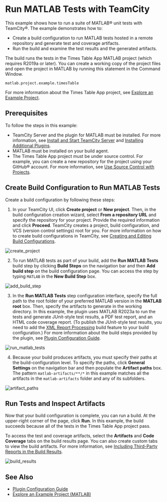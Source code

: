 # Run MATLAB Tests with TeamCity

This example shows how to run a suite of MATLAB&reg; unit tests with TeamCity&reg;. The example demonstrates how to:

* Create a build configuration to run MATLAB tests hosted in a remote repository and generate test and coverage artifacts.
* Run the build and examine the test results and the generated artifacts.

The build runs the tests in the Times Table App MATLAB project (which requires R2019a or later). You can create a working copy of the project files and open the project in MATLAB by running this statement in the Command Window.

```
matlab.project.example.timesTable
```

For more information about the Times Table App project, see [Explore an Example Project](https://www.mathworks.com/help/matlab/matlab_prog/explore-an-example-project.html).

## Prerequisites
To follow the steps in this example:

* TeamCity Server and the plugin for MATLAB must be installed. For more information, see [Install and Start TeamCity Server](https://www.jetbrains.com/help/teamcity/install-and-start-teamcity-server.html) and [Installing Additional Plugins](https://www.jetbrains.com/help/teamcity/installing-additional-plugins.html).
* MATLAB must be installed on your build agent.
* The Times Table App project must be under source control. For example, you can create a new repository for the project using your GitHub&reg; account. For more information, see [Use Source Control with Projects](https://www.mathworks.com/help/matlab/matlab_prog/use-source-control-with-projects.html).

## Create Build Configuration to Run MATLAB Tests
Create a build configuration by following these steps:

1. In your TeamCity UI, click **Create project** or **New project**. Then, in the build configuration creation wizard, select **From a repository URL** and specify the repository for your project. Provide the required information and click **Proceed**. TeamCity creates a project, build configuration, and VCS (version control settings) root for you. For more information on how to create build configurations in TeamCity, see [Creating and Editing Build Configurations](https://www.jetbrains.com/help/teamcity/creating-and-editing-build-configurations.html).

![create_project](https://github.com/mathworks/matlab-teamcity-plugin/assets/48831250/5cadf769-4530-46e5-baee-96dd726b3529)

2. To run MATLAB tests as part of your build, add the **Run MATLAB Tests** build step by clicking **Build Steps** on the navigation bar and then **Add build step** on the build configuration page. You can access the step by typing `MATLAB` in the **New Build Step** box. 

![add_build_step](https://github.com/mathworks/matlab-teamcity-plugin/assets/48831250/6b29bc9b-c1b5-4f4f-b813-b44ba6f0090d)

3. In the **Run MATLAB Tests** step configuration interface, specify the full path to the root folder of your preferred MATLAB version in the **MATLAB root** box. Then, specify the artifacts to generate in the working directory. In this example, the plugin uses MATLAB R2023a to run the tests and generate JUnit-style test results, a PDF test report, and an HTML code coverage report. (To publish the JUnit-style test results, you need to add the [XML Report Processing](https://www.jetbrains.com/help/teamcity/xml-report-processing.html) build feature to your build configuration.) For more information about the build steps provided by the plugin, see [Plugin Configuration Guide](../CONFIGDOC.md).

![run_matlab_tests](https://github.com/mathworks/matlab-teamcity-plugin/assets/48831250/a6b4bd16-9184-4467-acc5-1010169b0d12)

4. Because your build produces artifacts, you must specify their paths at the build-configuration level. To specify the paths, click **General Settings** on the navigation bar and then populate the **Artifact paths** box. The pattern `matlab-artifacts/**/*` in this example matches all the artifacts in the `matlab-artifacts` folder and any of its subfolders.

![artifact_paths](https://github.com/mathworks/matlab-teamcity-plugin/assets/48831250/5cb56bbf-9373-4c91-aa95-35fa763087e9)

## Run Tests and Inspect Artifacts
Now that your build configuration is complete, you can run a build. At the upper-right corner of the page, click **Run**. In this example, the build succeeds because all of the tests in the Times Table App project pass.

To access the test and coverage artifacts, select the **Artifacts** and **Code Coverage** tabs on the build results page. You can also create custom tabs to view the build artifacts. For more information, see [Including Third-Party Reports in the Build Results](https://www.jetbrains.com/help/teamcity/including-third-party-reports-in-the-build-results.html). 

![build_results](https://github.com/mathworks/matlab-teamcity-plugin/assets/48831250/5d69c1d8-022d-4616-a99b-ca3cad25bed2)

## See Also
* [Plugin Configuration Guide](../CONFIGDOC.md)<br/>
* [Explore an Example Project (MATLAB)](https://www.mathworks.com/help/matlab/matlab_prog/explore-an-example-project.html)
